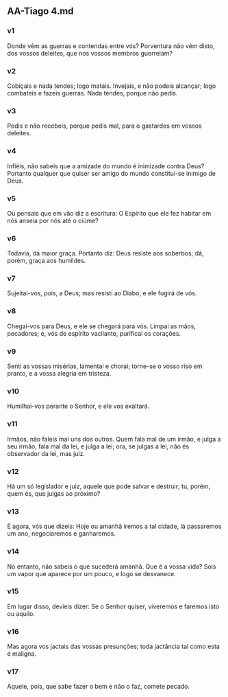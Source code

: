 ## AA-Tiago 4.md
### v1
 Donde vêm as guerras e contendas entre vós? Porventura não vêm disto, dos vossos deleites, que nos vossos membros guerreiam?
### v2
 Cobiçais e nada tendes; logo matais. Invejais, e não podeis alcançar; logo combateis e fazeis guerras. Nada tendes, porque não pedis.
### v3
 Pedis e não recebeis, porque pedis mal, para o gastardes em vossos deleites.
### v4
 Infiéis, não sabeis que a amizade do mundo é inimizade contra Deus? Portanto qualquer que quiser ser amigo do mundo constitui-se inimigo de Deus.
### v5
 Ou pensais que em vão diz a escritura: O Espírito que ele fez habitar em nós anseia por nós até o ciúme?
### v6
 Todavia, dá maior graça. Portanto diz: Deus resiste aos soberbos; dá, porém, graça aos humildes.
### v7
 Sujeitai-vos, pois, a Deus; mas resisti ao Diabo, e ele fugirá de vós.
### v8
 Chegai-vos para Deus, e ele se chegará para vós. Limpai as mãos, pecadores; e, vós de espírito vacilante, purificai os corações.
### v9
 Senti as vossas misérias, lamentai e chorai; torne-se o vosso riso em pranto, e a vossa alegria em tristeza.
### v10
 Humilhai-vos perante o Senhor, e ele vos exaltará.
### v11
 Irmãos, não faleis mal uns dos outros. Quem fala mal de um irmão, e julga a seu irmão, fala mal da lei, e julga a lei; ora, se julgas a lei, não és observador da lei, mas juiz.
### v12
 Há um só legislador e juiz, aquele que pode salvar e destruir; tu, porém, quem és, que julgas ao próximo?
### v13
 E agora, vós que dizeis: Hoje ou amanhã iremos a tal cidade, lá passaremos um ano, negociaremos e ganharemos.
### v14
 No entanto, não sabeis o que sucederá amanhã. Que é a vossa vida? Sois um vapor que aparece por um pouco, e logo se desvanece.
### v15
 Em lugar disso, devíeis dizer: Se o Senhor quiser, viveremos e faremos isto ou aquilo.
### v16
 Mas agora vos jactais das vossas presunções; toda jactância tal como esta é maligna.
### v17
 Aquele, pois, que sabe fazer o bem e não o faz, comete pecado.
